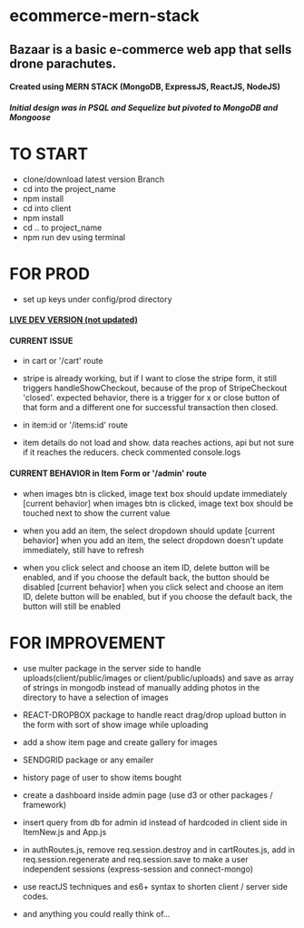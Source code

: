# ecommerce-mern-stack

## Bazaar is a basic e-commerce web app that sells drone parachutes.

#### Created using MERN STACK (MongoDB, ExpressJS, ReactJS, NodeJS)
##### Initial design was in PSQL and Sequelize but pivoted to MongoDB and Mongoose

# TO START

- clone/download latest version Branch
- cd into the project_name
- npm install
- cd into client
- npm install
- cd .. to project_name
- npm run dev using terminal

# FOR PROD

- set up keys under config/prod directory

#### [LIVE DEV VERSION (not updated)](https://pacific-ocean-87710.herokuapp.com/)

#### CURRENT ISSUE

- in cart or '/cart' route

- stripe is already working, but if I want to close the stripe form, it still triggers handleShowCheckout, because of the prop of StripeCheckout 'closed'. expected behavior, there is a trigger for x or close button of that form and a different one for successful transaction then closed.

- in item:id or '/items:id' route

- item details do not load and show. data reaches actions, api but not sure if it reaches the reducers. check commented console.logs

#### CURRENT BEHAVIOR in Item Form or '/admin' route
- when images btn is clicked, image text box should update immediately
[current behavior] when images btn is clicked, image text box should be touched next to show the current value

- when you add an item, the select dropdown should update
[current behavior] when you add an item, the select dropdown doesn't update immediately, still have to refresh
 
- when you click select and choose an item ID, delete button will be enabled, and if you choose the default back, the button should be disabled
[current behavior] when you click select and choose an item ID, delete button will be enabled, but if you choose the default back, the button will still be enabled

# FOR IMPROVEMENT

- use multer package in the server side to handle uploads(client/public/images or client/public/uploads) and save as array of strings in mongodb instead of manually adding photos in the directory to have a selection of images

- REACT-DROPBOX package to handle react drag/drop upload button in the form with sort of show image while uploading

- add a show item page and create gallery for images

- SENDGRID package or any emailer

- history page of user to show items bought

- create a dashboard inside admin page (use d3 or other packages / framework)

- insert query from db for admin id instead of hardcoded in client side in ItemNew.js and App.js 

- in authRoutes.js, remove req.session.destroy and in cartRoutes.js, add in req.session.regenerate and req.session.save to make a user independent sessions (express-session and connect-mongo)

- use reactJS techniques and es6+ syntax to shorten client / server side codes.

- and anything you could really think of...
